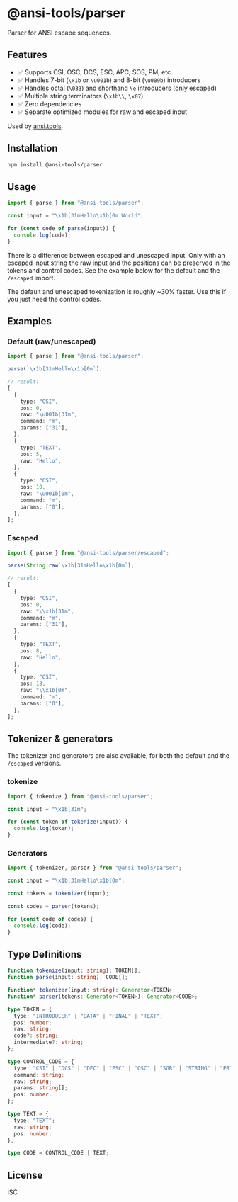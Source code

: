 # @ansi-tools/parser

Parser for ANSI escape sequences.

## Features

- ✅ Supports CSI, OSC, DCS, ESC, APC, SOS, PM, etc.
- ✅ Handles 7-bit (`\x1b` or `\u001b`) and 8-bit (`\u009b`) introducers
- ✅ Handles octal (`\033`) and shorthand `\e` introducers (only escaped)
- ✅ Multiple string terminators (`\x1b\\`, `\x07`)
- ✅ Zero dependencies
- ✅ Separate optimized modules for raw and escaped input

Used by [ansi.tools](https://ansi.tools).

## Installation

```bash
npm install @ansi-tools/parser
```

## Usage

```ts
import { parse } from "@ansi-tools/parser";

const input = "\x1b[31mHello\x1b[0m World";

for (const code of parse(input)) {
  console.log(code);
}
```

There is a difference between escaped and unescaped input. Only with an escaped
input string the raw input and the positions can be preserved in the tokens and
control codes. See the example below for the default and the `/escaped` import.

The default and unescaped tokenization is roughly ~30% faster. Use this if you
just need the control codes.

## Examples

### Default (raw/unescaped)

```ts
import { parse } from "@ansi-tools/parser";

parse(`\x1b[31mHello\x1b[0m`);

// result:
[
  {
    type: "CSI",
    pos: 0,
    raw: "\u001b[31m",
    command: "m",
    params: ["31"],
  },
  {
    type: "TEXT",
    pos: 5,
    raw: "Hello",
  },
  {
    type: "CSI",
    pos: 10,
    raw: "\u001b[0m",
    command: "m",
    params: ["0"],
  },
];
```

### Escaped

```ts
import { parse } from "@ansi-tools/parser/escaped";

parse(String.raw`\x1b[31mHello\x1b[0m`);

// result:
[
  {
    type: "CSI",
    pos: 0,
    raw: "\\x1b[31m",
    command: "m",
    params: ["31"],
  },
  {
    type: "TEXT",
    pos: 8,
    raw: "Hello",
  },
  {
    type: "CSI",
    pos: 13,
    raw: "\\x1b[0m",
    command: "m",
    params: ["0"],
  },
];
```

## Tokenizer & generators

The tokenizer and generators are also available, for both the default and the
`/escaped` versions.

### tokenize

```ts
import { tokenize } from "@ansi-tools/parser";

const input = "\x1b[31m";

for (const token of tokenize(input)) {
  console.log(token);
}
```

### Generators

```ts
import { tokenizer, parser } from "@ansi-tools/parser";

const input = "\x1b[31mHello\x1b[0m";

const tokens = tokenizer(input);

const codes = parser(tokens);

for (const code of codes) {
  console.log(code);
}
```

## Type Definitions

```ts
function tokenize(input: string): TOKEN[];
function parse(input: string): CODE[];

function* tokenizer(input: string): Generator<TOKEN>;
function* parser(tokens: Generator<TOKEN>): Generator<CODE>;

type TOKEN = {
  type: "INTRODUCER" | "DATA" | "FINAL" | "TEXT";
  pos: number;
  raw: string;
  code?: string;
  intermediate?: string;
};

type CONTROL_CODE = {
  type: "CSI" | "DCS" | "DEC" | "ESC" | "OSC" | "SGR" | "STRING" | "PRIVATE";
  command: string;
  raw: string;
  params: string[];
  pos: number;
};

type TEXT = {
  type: "TEXT";
  raw: string;
  pos: number;
};

type CODE = CONTROL_CODE | TEXT;
```

## License

ISC
